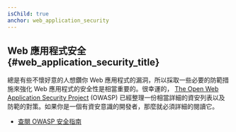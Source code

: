 ```yaml
---
isChild: true
anchor: web_application_security
---
```


## Web 應用程式安全 {#web_application_security_title}

總是有些不懷好意的人想鑽你 Web 應用程式的漏洞，所以採取一些必要的防範措施來強化 Web 應用程式的安全性是相當重要的。很幸運的， [The Open Web Application Security Project][1] (OWASP) 已經整理一份相當詳細的資安列表以及防範的對策。如果你是一個有資安意識的開發者，那麼就必須詳細的閱讀它。

* [查閱 OWASP 安全指南][2]

[1]: https://www.owasp.org/
[2]: https://www.owasp.org/index.php/Guide_Table_of_Contents
